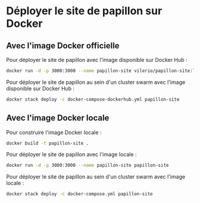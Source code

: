 # Déployer le site de papillon sur Docker

## Avec l'image Docker officielle
Pour déployer le site de papillon avec l'image disponible sur Docker Hub :

```bash
docker run -d -p 3000:3000 --name papillon-site vilerio/papillon-site:latest
```

Pour déployer le site de papillon au sein d'un cluster swarm avec l'image disponible sur Docker Hub :

```bash
docker stack deploy -c docker-compose-dockerhub.yml papillon-site
```
## Avec l'image Docker locale
Pour construire l'image Docker locale :

```bash
docker build -t papillon-site .
```
Pour déployer le site de papillon avec l'image locale :

```bash
docker run -d -p 3000:3000 --name papillon-site papillon-site
```

Pour déployer le site de papillon au sein d'un cluster swarm avec l'image locale :

```bash
docker stack deploy -c docker-compose.yml papillon-site
```
